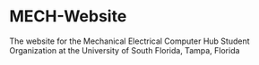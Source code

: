# MECH-Website
The website for the Mechanical Electrical Computer Hub Student Organization at the University of South Florida, Tampa, Florida
